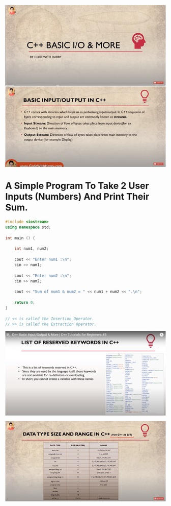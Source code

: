 ![](Img_Files/chapter5/pilot.png)
![](Img_Files/chapter5/no2.png)

# A Simple Program To Take 2 User Inputs (Numbers) And Print Their Sum.

```cpp
#include <iostream>
using namespace std;

int main () {

    int num1, num2;

    cout << "Enter num1 :\n";
    cin >> num1;

    cout << "Enter num2 :\n";
    cin >> num2;

    cout << "Sum of num1 & num2 = " << num1 + num2 << ".\n";

    return 0;
}

// << is called the Insertion Operator.
// >> is called the Extraction Operator.
```

![](Img_Files/chapter5/reserved-keywords.png)

![](Img_Files/chapter5/dataType-ranges.png)

